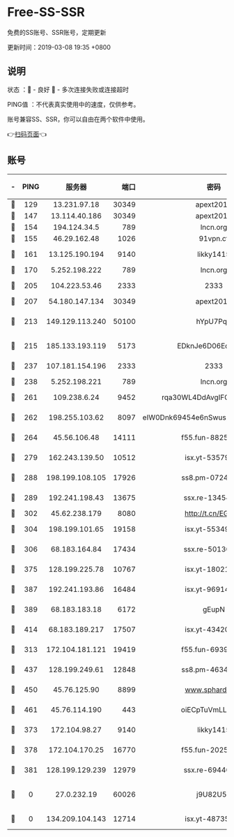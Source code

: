 # Free-SS-SSR

免费的SS账号、SSR账号，定期更新

更新时间：2019-03-08 19:35 +0800

## 说明

状态     ：🙂 - 良好 🙁 - 多次连接失败或连接超时

PING值   ：不代表真实使用中的速度，仅供参考。

账号兼容SS、SSR，你可以自由在两个软件中使用。

👉[扫码页面](https://liesauer.github.io/Free-SS-SSR/)👈

## 账号

|-|PING|服务器|端口|密码|加密方式|区域|
|:----:|:----:|:-----:|-----:|:----:|:----:|:----:|
|🙂|129|13.231.97.18|30349|apext2019|chacha20|JP|
|🙂|147|13.114.40.186|30349|apext2019|chacha20|JP|
|🙂|154|194.124.34.5|789|lncn.org|rc4|JP|
|🙂|155|46.29.162.48|1026|91vpn.cf|rc4-md5|RU|
|🙂|161|13.125.190.194|9140|likky1415|aes-256-cfb|KR|
|🙂|170|5.252.198.222|789|lncn.org|rc4|JP|
|🙂|205|104.223.53.46|2333|2333|aes-256-cfb|US|
|🙂|207|54.180.147.134|30349|apext2019|chacha20|KR|
|🙂|213|149.129.113.240|50100|hYpU7PqP|chacha20-ietf-poly1305|CN|
|🙂|215|185.133.193.119|5173|EDknJe6D06EoWDaw|aes-256-cfb|US|
|🙂|237|107.181.154.196|2333|2333|aes-256-cfb|US|
|🙂|238|5.252.198.221|789|lncn.org|rc4|JP|
|🙂|261|109.238.6.24|9452|rqa30WL4DdAvgIFG6Fs3znzTa|aes-256-cfb|FR|
|🙂|262|198.255.103.62|8097|eIW0Dnk69454e6nSwuspv9DmS201tQ0D|aes-256-cfb|US|
|🙂|264|45.56.106.48|14111|f55.fun-88250157|aes-256-cfb|US|
|🙂|279|162.243.139.50|10512|isx.yt-53579269|aes-256-cfb|US|
|🙂|288|198.199.108.105|17926|ss8.pm-07244383|aes-256-cfb|US|
|🙂|289|192.241.198.43|13675|ssx.re-13454055|aes-256-cfb|US|
|🙂|302|45.62.238.179|8080|http://t.cn/EGJIyrl|rc4-md5|CA|
|🙂|304|198.199.101.65|19158|isx.yt-55349354|aes-256-cfb|US|
|🙂|306|68.183.164.84|17434|ssx.re-50130004|aes-256-cfb|US|
|🙂|375|128.199.225.78|10767|isx.yt-18021882|aes-256-cfb|SG|
|🙂|387|192.241.193.86|16484|isx.yt-96914797|aes-256-cfb|US|
|🙂|389|68.183.183.18|6172|gEupN|aes-256-cfb|SG|
|🙂|414|68.183.189.217|17507|isx.yt-43420762|aes-256-cfb|SG|
|🙂|313|172.104.181.121|19419|f55.fun-69397785|aes-256-cfb|SG|
|🙂|437|128.199.249.61|12848|ss8.pm-46346363|aes-256-cfb|SG|
|🙂|450|45.76.125.90|8899|www.sphard.com|aes-256-cfb|AU|
|🙂|461|45.76.114.190|443|oiECpTuVmLLxk4Ts|aes-256-cfb|AU|
|🙁|373|172.104.98.27|9140|likky1415|aes-256-cfb|JP|
|🙁|378|172.104.170.25|16770|f55.fun-20256813|aes-256-cfb|SG|
|🙁|381|128.199.129.239|12979|ssx.re-69440273|aes-256-cfb|SG|
|🙁|0|27.0.232.19|60026|j9U82U53|xchacha20-ietf-poly1305|HK|
|🙁|0|134.209.104.143|12714|isx.yt-48735563|aes-256-cfb|SG|
